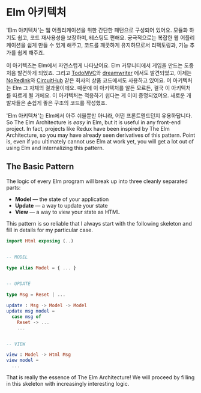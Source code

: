 # Elm 아키텍처

'Elm 아키텍처'는 웹 어플리케이션을 위한 간단한 패턴으로 구성되어 있어요. 모듈화 하기도 쉽고, 코드 재사용성을 보장하며, 테스팅도 편해요. 궁극적으로는 복잡한 웹 어플리케이션을 쉽게 만들 수 있게 해주고, 코드를 깨끗하게 유지하므로서 리팩토링과, 기능 추가를 쉽게 해주죠.

이 아키텍츠는 Elm에서 자연스럽게 나타났어요. Elm 커뮤니티에서 게임을 만드는 도중 처음 발견하게 되었죠. 그리고 [TodoMVC](https://github.com/evancz/elm-todomvc)와  [dreamwriter](https://github.com/rtfeldman/dreamwriter#dreamwriter) 에서도 발견되었고, 이제는 [NoRedInk](https://www.noredink.com/)와 [CircuitHub](https://www.circuithub.com/) 같은 회사의 상품 코드에서도 사용하고 있어요. 이 아키텍처는 Elm 그 자체의 결과물이에요. 때문에  이 아키텍처를 알든 모르든, 결국 이 아키텍처를 따르게 될 거에요. 이 아키텍처는 적응하기 쉽다는 게 이미 증명되었어요. 새로운 개발자들은 손쉽게 좋은 구조의 코드를 작성했죠.

'Elm 아키텍처'는 Elm에서 아주 쉬울뿐만 아니라, 어떤 프론트엔드던지 유용하답니다. So The Elm Architecture is _easy_ in Elm, but it is useful in any front-end project. In fact, projects like Redux have been inspired by The Elm Architecture, so you may have already seen derivatives of this pattern. Point is, even if you ultimately cannot use Elm at work yet, you will get a lot out of using Elm and internalizing this pattern.

## The Basic Pattern

The logic of every Elm program will break up into three cleanly separated parts:

* **Model** — the state of your application
* **Update** — a way to update your state
* **View** — a way to view your state as HTML

This pattern is so reliable that I always start with the following skeleton and fill in details for my particular case.

```elm
import Html exposing (..)


-- MODEL

type alias Model = { ... }


-- UPDATE

type Msg = Reset | ...

update : Msg -> Model -> Model
update msg model =
  case msg of
    Reset -> ...
    ...


-- VIEW

view : Model -> Html Msg
view model =
  ...
```

That is really the essence of The Elm Architecture! We will proceed by filling in this skeleton with increasingly interesting logic.


